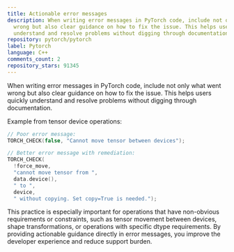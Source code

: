 ```yaml
---
title: Actionable error messages
description: When writing error messages in PyTorch code, include not only what went
  wrong but also clear guidance on how to fix the issue. This helps users quickly
  understand and resolve problems without digging through documentation.
repository: pytorch/pytorch
label: Pytorch
language: C++
comments_count: 2
repository_stars: 91345
---
```


When writing error messages in PyTorch code, include not only what went wrong but also clear guidance on how to fix the issue. This helps users quickly understand and resolve problems without digging through documentation.

Example from tensor device operations:
```cpp
// Poor error message:
TORCH_CHECK(false, "Cannot move tensor between devices");

// Better error message with remediation:
TORCH_CHECK(
  !force_move,
  "cannot move tensor from ", 
  data.device(),
  " to ", 
  device,
  " without copying. Set copy=True is needed.");
```

This practice is especially important for operations that have non-obvious requirements or constraints, such as tensor movement between devices, shape transformations, or operations with specific dtype requirements. By providing actionable guidance directly in error messages, you improve the developer experience and reduce support burden.